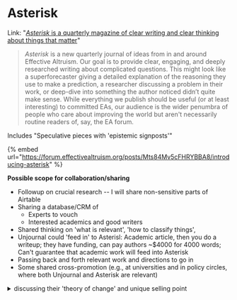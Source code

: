 # Asterisk

Link: "[_Asterisk_ is a quarterly magazine of clear writing and clear thinking about things that matter](https://asteriskmag.com/)"



> _Asterisk_ is a new quarterly journal of ideas from in and around Effective Altruism. Our goal is to provide clear, engaging, and deeply researched writing about complicated questions. This might look like a superforecaster giving a detailed explanation of the reasoning they use to make a prediction, a researcher discussing a problem in their work, or deep-dive into something the author noticed didn’t quite make sense. While everything we publish should be useful (or at least interesting) to committed EAs, our audience is the wider penumbra of people who care about improving the world but aren't necessarily routine readers of, say, the EA forum.
>
>

Includes "Speculative pieces with 'epistemic signposts'"

{% embed url="https://forum.effectivealtruism.org/posts/Mts84Mv5cFHRYBBA8/introducing-asterisk" %}

**Possible scope for collaboration/sharing**

* Followup on crucial research -- I will share non-sensitive parts of Airtable
* Sharing a database/CRM of
  * Experts to vouch
  * Interested academics and good writers
* Shared thinking on 'what is relevant', 'how to classify things',
* Unjournal could 'feed in' to Asterisl: Academic article, then you do a writeup; they have funding, can pay authors \~$4000 for 4000 words; Can't guarantee that academic work will feed into Asterisk
* Passing back and forth relevant work and directions to go in
* Some shared cross-promotion (e.g., at universities and in policy circles, where both Unjournal and Asterisk are relevant)

<details>

<summary>discussing their 'theory of change' and unique selling point</summary>

In a lot of newsy media, it's very hard to find big-picture reporting without a confidence threshold

Future perfect is about popularizing EA ideas, Asterisk is about writing about EA ideas in ways that non-EAs can understand but EAs will also be interested in

Bulletin of Atomic Scientists as a comparison example ... international control of nuclear weapons .. clarify their thinking for people who did not have the tech

EA outreach is focused on 'making people EAs' ... but its more important to make the ideas acceptable without the polarizing EA brand

A lot is in the realm of intellectual tools ...

</details>
